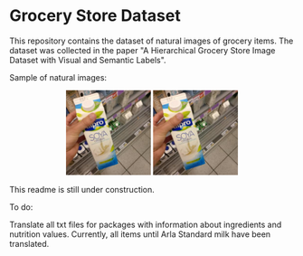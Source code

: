 # Grocery Store Dataset

This repository contains the dataset of natural images of grocery items. The dataset was collected in the paper "A Hierarchical Grocery Store Image Dataset with Visual and Semantic Labels".

Sample of natural images:


<p align="center">
  <img src="Alpro-Soy-Milk-Fresh_001.jpg" width="150" title="hover text">
  <img src="Alpro-Soy-Milk-Fresh_001.jpg" width="150" title="hover text">
</p>


This readme is still under construction.

To do:

Translate all txt files for packages with information about ingredients and nutrition values. Currently, all items until Arla Standard milk have been translated.
